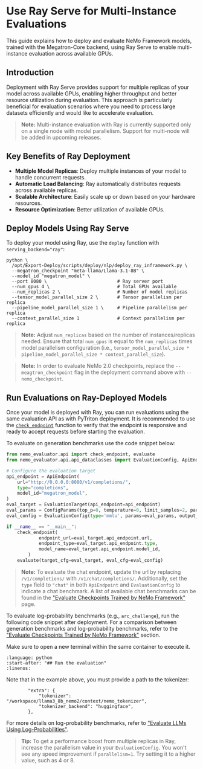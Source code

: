 # Use Ray Serve for Multi-Instance Evaluations

This guide explains how to deploy and evaluate NeMo Framework models, trained with the Megatron-Core backend, using Ray Serve to enable multi-instance evaluation across available GPUs.

## Introduction

Deployment with Ray Serve provides support for multiple replicas of your model across available GPUs, enabling higher throughput and better resource utilization during evaluation. This approach is particularly beneficial for evaluation scenarios where you need to process large datasets efficiently and would like to accelerate evaluation.

> **Note:** Multi-instance evaluation with Ray is currently supported only on a single node with model parallelism. Support for multi-node will be added in upcoming releases.

## Key Benefits of Ray Deployment

- **Multiple Model Replicas**: Deploy multiple instances of your model to handle concurrent requests.
- **Automatic Load Balancing**: Ray automatically distributes requests across available replicas.
- **Scalable Architecture**: Easily scale up or down based on your hardware resources.
- **Resource Optimization**: Better utilization of available GPUs.

## Deploy Models Using Ray Serve

To deploy your model using Ray, use the `deploy` function with `serving_backend="ray"`:

```shell
python \
  /opt/Export-Deploy/scripts/deploy/nlp/deploy_ray_inframework.py \
  --megatron_checkpoint "meta-llama/Llama-3.1-8B" \
  --model_id "megatron_model" \
  --port 8080 \                          # Ray server port
  --num_gpus 4 \                         # Total GPUs available
  --num_replicas 2 \                     # Number of model replicas
  --tensor_model_parallel_size 2 \       # Tensor parallelism per replica
  --pipeline_model_parallel_size 1 \     # Pipeline parallelism per replica
  --context_parallel_size 1              # Context parallelism per replica
```

> **Note:** Adjust `num_replicas` based on the number of instances/replicas needed. Ensure that total `num_gpus` is equal to the `num_replicas` times model parallelism configuration (i.e., `tensor_model_parallel_size * pipeline_model_parallel_size * context_parallel_size`).

> **Note:** In order to evaluate NeMo 2.0 checkpoints, replace the `--meagtron_checkpoint` flag in the deployment command above with `--nemo_checkpoint`.


## Run Evaluations on Ray-Deployed Models

Once your model is deployed with Ray, you can run evaluations using the same evaluation API as with PyTriton deployment. It is recommended to use the [`check_endpoint`](https://github.com/NVIDIA-NeMo/Evaluator/blob/main/packages/nemo-evaluator/src/nemo_evaluator/core/utils.py) function to verify that the endpoint is responsive and ready to accept requests before starting the evaluation.

To evaluate on generation benchmarks use the code snippet below:

```python
from nemo_evaluator.api import check_endpoint, evaluate
from nemo_evaluator.api.api_dataclasses import EvaluationConfig, ApiEndpoint, EvaluationTarget, ConfigParams

# Configure the evaluation target
api_endpoint = ApiEndpoint(
    url="http://0.0.0.0:8080/v1/completions/",
    type="completions",
    model_id="megatron_model",
)
eval_target = EvaluationTarget(api_endpoint=api_endpoint)
eval_params = ConfigParams(top_p=0, temperature=0, limit_samples=2, parallelism=1)
eval_config = EvaluationConfig(type='mmlu', params=eval_params, output_dir="results")

if __name__ == "__main__":
    check_endpoint(
            endpoint_url=eval_target.api_endpoint.url,
            endpoint_type=eval_target.api_endpoint.type,
            model_name=eval_target.api_endpoint.model_id,
        )
    evaluate(target_cfg=eval_target, eval_cfg=eval_config)
```
> **Note:** To evaluate the chat endpoint, update the url by replacing `/v1/completions/` with `/v1/chat/completions/`. Additionally, set the `type` field to `"chat"` in both `ApiEndpoint` and `EvaluationConfig` to indicate a chat benchmark. A list of available chat benchmarks can be found in the ["Evaluate Checkpoints Trained by NeMo Framework"](evaluation-doc.md#evaluate-checkpoints-trained-by-nemo-framework) page.

To evaluate log-probability benchmarks (e.g., `arc_challenge`), run the following code snippet after deployment.
For a comparison between generation benchmarks and log-probability benchmarks, refer to the ["Evaluate Checkpoints Trained by NeMo Framework"](evaluation-doc.md) section.

Make sure to open a new terminal within the same container to execute it.


```{literalinclude} ../../scripts/snippets/arc_challenge.py
:language: python
:start-after: "## Run the evaluation"
:linenos:
```

Note that in the example above, you must provide a path to the tokenizer:

```
        "extra": {
            "tokenizer": "/workspace/llama3_8b_nemo2/context/nemo_tokenizer",
            "tokenizer_backend": "huggingface",
        },
```

For more details on log-probability benchmarks, refer to ["Evaluate LLMs Using Log-Probabilities"](logprobs.md).

> **Tip:** To get a performance boost from multiple replicas in Ray, increase the parallelism value in your `EvaluationConfig`. You won't see any speed improvement if `parallelism=1`. Try setting it to a higher value, such as 4 or 8.